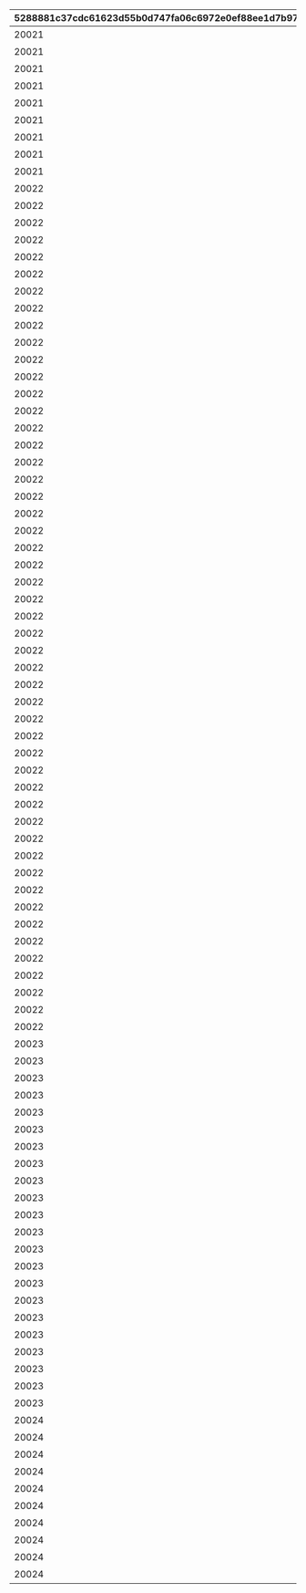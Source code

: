 |5288881c37cdc61623d55b0d747fa06c6972e0ef88ee1d7b9753c0f21b914289|68d8588862ac16a1bebfaadc35fb1b451d0eff556198a1fde5470a6988f98d89|7174dfc9c7a8a9fbb39cf8900e04beba27b3046b56eea8bce387d55e51d6e46c|7e067d9010a1fb70700e7faafbc48460858f868787e00bcdee09bbe778a42b99|507f9e81f41d962e51c4aa8e7836ad480b487be1158fa12530138455210a5c96|4a6e9a7afbfc5de2a64696dee7594cadc37e74c72841d201e8faf08d32007963|d82b7d1aa800bdb2281768ca695f5ee8d8641c603599e25c2a79e7889e61a3d1|0de851bed8ce9a4735948c87e54d3161604015e960b5951057964bf7ff2211e9|e05d44b50da4b7ac0991cb644a3d0078436f3927974bbcc9d60dd8144d9ef257|
| --- | --- | --- | --- | --- | --- | --- | --- | --- |
|20021|0|129|1001|1001|1|1002|プリンセスナイトRANK5を達成しよう|5|
|20021|0|129|1002|1002|1|1002|プリンセスナイトRANK10を達成しよう|10|
|20021|0|129|1003|1003|1|1002|プリンセスナイトRANK30を達成しよう|30|
|20021|0|129|1004|1004|1|1002|プリンセスナイトRANK50を達成しよう|50|
|20021|0|129|1005|1005|1|1002|プリンセスナイトRANK100を達成しよう|100|
|20021|0|129|1006|1006|1|1002|プリンセスナイトRANK150を達成しよう|150|
|20021|0|129|1007|1007|1|1002|プリンセスナイトRANK200を達成しよう|200|
|20021|0|129|1007|1008|1|1002|プリンセスナイトRANK250を達成しよう|250|
|20021|0|129|1007|1009|1|1002|プリンセスナイトRANK300を達成しよう|300|
|20022|1|129|2001|2001|2|1003|火属性の属性レベルを50まで上げよう|50|
|20022|1|129|2002|2002|2|1003|火属性の属性レベルを100まで上げよう|100|
|20022|1|129|2003|2003|2|1003|火属性の属性レベルを150まで上げよう|150|
|20022|1|129|2004|2004|2|1003|火属性の属性レベルを200まで上げよう|200|
|20022|1|129|2005|2005|2|1003|火属性の属性レベルを250まで上げよう|250|
|20022|1|129|2006|2006|2|1003|火属性の属性レベルを300まで上げよう|300|
|20022|1|129|2007|2007|2|1003|火属性の属性レベルを350まで上げよう|350|
|20022|1|129|2008|2008|2|1003|火属性の属性レベルを400まで上げよう|400|
|20022|1|129|2009|2009|2|1003|火属性の属性レベルを450まで上げよう|450|
|20022|1|129|2010|2010|2|1003|火属性の属性レベルを500まで上げよう|500|
|20022|2|129|2001|3001|3|1003|水属性の属性レベルを50まで上げよう|50|
|20022|2|129|2002|3002|3|1003|水属性の属性レベルを100まで上げよう|100|
|20022|2|129|2003|3003|3|1003|水属性の属性レベルを150まで上げよう|150|
|20022|2|129|2004|3004|3|1003|水属性の属性レベルを200まで上げよう|200|
|20022|2|129|2005|3005|3|1003|水属性の属性レベルを250まで上げよう|250|
|20022|2|129|2006|3006|3|1003|水属性の属性レベルを300まで上げよう|300|
|20022|2|129|2007|3007|3|1003|水属性の属性レベルを350まで上げよう|350|
|20022|2|129|2008|3008|3|1003|水属性の属性レベルを400まで上げよう|400|
|20022|2|129|2009|3009|3|1003|水属性の属性レベルを450まで上げよう|450|
|20022|2|129|2010|3010|3|1003|水属性の属性レベルを500まで上げよう|500|
|20022|3|129|2001|4001|4|1003|風属性の属性レベルを50まで上げよう|50|
|20022|3|129|2002|4002|4|1003|風属性の属性レベルを100まで上げよう|100|
|20022|3|129|2003|4003|4|1003|風属性の属性レベルを150まで上げよう|150|
|20022|3|129|2004|4004|4|1003|風属性の属性レベルを200まで上げよう|200|
|20022|3|129|2005|4005|4|1003|風属性の属性レベルを250まで上げよう|250|
|20022|3|129|2006|4006|4|1003|風属性の属性レベルを300まで上げよう|300|
|20022|3|129|2007|4007|4|1003|風属性の属性レベルを350まで上げよう|350|
|20022|3|129|2008|4008|4|1003|風属性の属性レベルを400まで上げよう|400|
|20022|3|129|2009|4009|4|1003|風属性の属性レベルを450まで上げよう|450|
|20022|3|129|2010|4010|4|1003|風属性の属性レベルを500まで上げよう|500|
|20022|4|129|2001|5001|5|1003|光属性の属性レベルを50まで上げよう|50|
|20022|4|129|2002|5002|5|1003|光属性の属性レベルを100まで上げよう|100|
|20022|4|129|2003|5003|5|1003|光属性の属性レベルを150まで上げよう|150|
|20022|4|129|2004|5004|5|1003|光属性の属性レベルを200まで上げよう|200|
|20022|4|129|2005|5005|5|1003|光属性の属性レベルを250まで上げよう|250|
|20022|4|129|2006|5006|5|1003|光属性の属性レベルを300まで上げよう|300|
|20022|4|129|2007|5007|5|1003|光属性の属性レベルを350まで上げよう|350|
|20022|4|129|2008|5008|5|1003|光属性の属性レベルを400まで上げよう|400|
|20022|4|129|2009|5009|5|1003|光属性の属性レベルを450まで上げよう|450|
|20022|4|129|2010|5010|5|1003|光属性の属性レベルを500まで上げよう|500|
|20022|5|129|2001|6001|6|1003|闇属性の属性レベルを50まで上げよう|50|
|20022|5|129|2002|6002|6|1003|闇属性の属性レベルを100まで上げよう|100|
|20022|5|129|2003|6003|6|1003|闇属性の属性レベルを150まで上げよう|150|
|20022|5|129|2004|6004|6|1003|闇属性の属性レベルを200まで上げよう|200|
|20022|5|129|2005|6005|6|1003|闇属性の属性レベルを250まで上げよう|250|
|20022|5|129|2006|6006|6|1003|闇属性の属性レベルを300まで上げよう|300|
|20022|5|129|2007|6007|6|1003|闇属性の属性レベルを350まで上げよう|350|
|20022|5|129|2008|6008|6|1003|闇属性の属性レベルを400まで上げよう|400|
|20022|5|129|2009|6009|6|1003|闇属性の属性レベルを450まで上げよう|450|
|20022|5|129|2010|6010|6|1003|闇属性の属性レベルを500まで上げよう|500|
|20023|0|129|7001|7001|7|1004|ノードを10個強化完了しよう|10|
|20023|0|129|7002|7002|7|1004|ノードを20個強化完了しよう|20|
|20023|0|129|7003|7003|7|1004|ノードを30個強化完了しよう|30|
|20023|0|129|7004|7004|7|1004|ノードを40個強化完了しよう|40|
|20023|0|129|7005|7005|7|1004|ノードを50個強化完了しよう|50|
|20023|0|129|7006|7006|7|1004|ノードを60個強化完了しよう|60|
|20023|0|129|7007|7007|7|1004|ノードを70個強化完了しよう|70|
|20023|0|129|7008|7008|7|1004|ノードを80個強化完了しよう|80|
|20023|0|129|7009|7009|7|1004|ノードを90個強化完了しよう|90|
|20023|0|129|7010|7010|7|1004|ノードを100個強化完了しよう|100|
|20023|0|129|7011|7011|7|1004|ノードを110個強化完了しよう|110|
|20023|0|129|7012|7012|7|1004|ノードを120個強化完了しよう|120|
|20023|0|129|7013|7013|7|1004|ノードを130個強化完了しよう|130|
|20023|0|129|7014|7014|7|1004|ノードを140個強化完了しよう|140|
|20023|0|129|7015|7015|7|1004|ノードを150個強化完了しよう|150|
|20023|0|129|7016|7016|7|1004|ノードを160個強化完了しよう|160|
|20023|0|129|7017|7017|7|1004|ノードを170個強化完了しよう|170|
|20023|0|129|7018|7018|7|1004|ノードを180個強化完了しよう|180|
|20023|0|129|7019|7019|7|1004|ノードを190個強化完了しよう|190|
|20023|0|129|7020|7020|7|1004|ノードを200個強化完了しよう|200|
|20023|0|129|7021|7021|7|1004|ノードを210個強化完了しよう|210|
|20023|0|129|7022|7022|7|1004|ノードを222個強化完了しよう|222|
|20024|0|129|8001|8001|8|1005|ノードを5個強化完了しよう|5|
|20024|0|129|8002|8002|8|1005|ノードを10個強化完了しよう|10|
|20024|0|129|8003|8003|8|1005|ノードを15個強化完了しよう|15|
|20024|0|129|8004|8004|8|1005|ノードを20個強化完了しよう|20|
|20024|0|129|8005|8005|8|1005|ノードを25個強化完了しよう|25|
|20024|0|129|8006|8006|8|1005|ノードを33個強化完了しよう|33|
|20024|0|129|8007|8007|8|1005|ノードを40個強化完了しよう|40|
|20024|0|129|8007|8008|8|1005|ノードを50個強化完了しよう|50|
|20024|0|129|8007|8009|8|1005|ノードを60個強化完了しよう|60|
|20024|0|129|8007|8010|8|1005|ノードを66個強化完了しよう|66|
